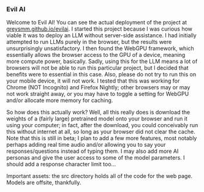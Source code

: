 ### Evil AI

Welcome to Evil AI! You can see the actual deployment of the project at [greysmm.github.io/evilai](https://greysmm.github.io/evilai). I started this project because I was curious how viable it was to deploy an LLM without server-side assistance. I had initially attempted to run LLMs purely in the browser, but the results were unsurprisingly unsatisfactory. I then found the WebGPU framework, which essentially allows the browser access to the GPU of a device, meaning more compute power, basically. Sadly, using this for the LLM means a lot of browsers will not be able to run this particular project, but I decided that benefits were to essential in this case. Also, please do not try to run this on your mobile device, it will not work. I tested that this was working for Chrome (NOT Incognito) and Firefox Nightly; other browsers may or may not work straight away, or you may have to toggle a setting for WebGPU and/or allocate more memory for caching.

So how does this actually work? Well, all this really does is download the weights of a (fairly large) pretrained model onto your browser and run it using your computer; in fact, after the download, you could conceivably run this without internet at all, so long as your browser did not clear the cache. Note that this is still in beta; I plan to add a few more features, most notably perhaps adding real time audio and/or allowing you to say your responses/questions instead of typing them. I may also add more AI personas and give the user access to some of the model parameters. I should add a response character limit too...

Important assets: the src directory holds all of the code for the web page. Models are offsite, thankfully.